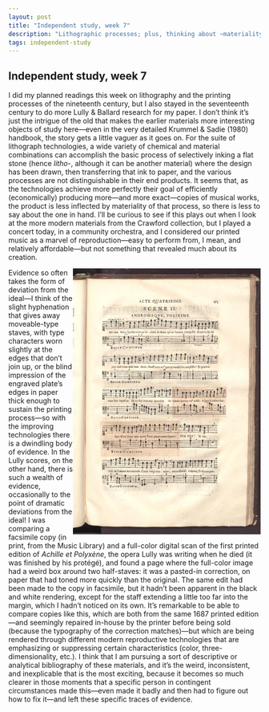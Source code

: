```yaml
---
layout: post
title: "Independent study, week 7"
description: "Lithographic processes; plus, thinking about ~materiality~"
tags: independent-study
---
```

## Independent study, week 7

I did my planned readings this week on lithography and the printing processes of the nineteenth century, but I also stayed in the seventeenth century to do more Lully & Ballard research for my paper. I don’t think it’s just the intrigue of the old that makes the earlier materials more interesting objects of study here—even in the very detailed Krummel & Sadie (1980) handbook, the story gets a little vaguer as it goes on. For the suite of lithograph technologies, a wide variety of chemical and material combinations can accomplish the basic process of selectively inking a flat stone (hence _litho-_, although it can be another material) where the design has been drawn, then transferring that ink to paper, and the various processes are not distinguishable in their end products. It seems that, as the technologies achieve more perfectly their goal of efficiently (economically) producing more—and more exact—copies of musical works, the product is less inflected by materiality of that process, so there is less to say about the one in hand. I’ll be curious to see if this plays out when I look at the more modern materials from the Crawford collection, but I played a concert today, in a community orchestra, and I considered our printed music as a marvel of reproduction—easy to perform from, I mean, and relatively affordable—but not something that revealed much about its creation.

<img src='https://raw.githubusercontent.com/emdashemma/emdashemma.github.io/main/uploads/achille_edit.jpg' width="375" align="right">

Evidence so often takes the form of deviation from the ideal—I think of the slight hyphenation that gives away moveable-type staves, with type characters worn slightly at the edges that don’t join up, or the blind impression of the engraved plate’s edges in paper thick enough to sustain the printing process—so with the improving technologies there is a dwindling body of evidence. In the Lully scores, on the other hand, there is such a wealth of evidence, occasionally to the point of dramatic deviations from the ideal! I was comparing a facsimile copy (in print, from the Music Library) and a full-color digital scan of the first printed edition of _Achille et Polyxène_, the opera Lully was writing when he died (it was finished by his protégé), and found a page where the full-color image had a weird box around two half-staves: it was a pasted-in correction, on paper that had toned more quickly than the original. The same edit had been made to the copy in facsimile, but it hadn’t been apparent in the black and white rendering, except for the staff extending a little too far into the margin, which I hadn’t noticed on its own. It’s remarkable to be able to compare copies like this, which are both from the same 1687 printed edition—and seemingly repaired in-house by the printer before being sold (because the typography of the correction matches)—but which are being rendered through different modern reproductive technologies that are emphasizing or suppressing certain characteristics (color, three-dimensionality, etc.). I think that I am pursuing a sort of descriptive or analytical bibliography of these materials, and it’s the weird, inconsistent, and inexplicable that is the most exciting, because it becomes so much clearer in those moments that a specific person in contingent circumstances made this—even made it badly and then had to figure out how to fix it—and left these specific traces of evidence.

